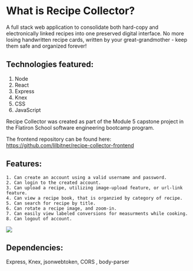 # What is Recipe Collector? 

A full stack web application to consolidate both hard-copy and electronically linked recipes into one preserved digital interface. No more losing handwritten recipe cards, written by your great-grandmother - keep them safe and organized forever! 

## Technologies featured: 
1. Node 
2. React
3. Express 
4. Knex
5. CSS 
6. JavaScript 

Recipe Collector was created as part of the Module 5 capstone project in the Flatiron School software engineering bootcamp program. 

The frontend repository can be found here: https://github.com/lilbitner/recipe-collector-frontend

## Features: 

    1. Can create an account using a valid username and password. 
    2. Can login to the created account. 
    3. Can upload a recipe, utilizing image-upload feature, or url-link feature. 
    4. Can view a recipe book, that is organzied by category of recipe. 
    5. Can search for recipe by title. 
    6. Can rotate a recipe image, and zoom-in. 
    7. Can easily view labeled conversions for measurments while cooking. 
    8. Can logout of account. 

![](Recipe.gif)


## Dependencies:

Express, Knex, jsonwebtoken, CORS , body-parser